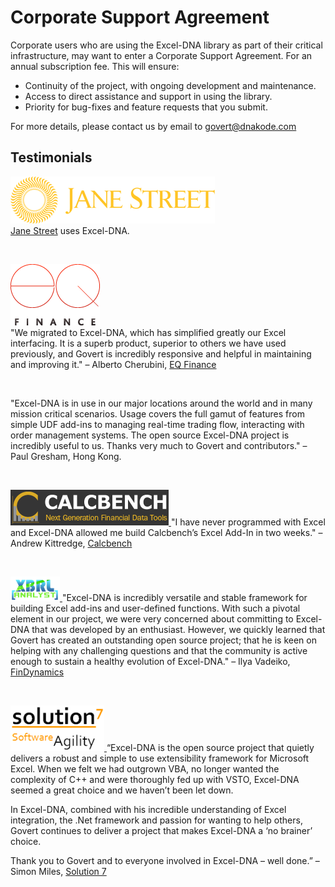 # Corporate Support Agreement

Corporate users who are using the Excel-DNA library as part of their critical infrastructure, may want to enter a Corporate Support Agreement. For an annual subscription fee. This will ensure:

- Continuity of the project, with ongoing development and maintenance.
- Access to direct assistance and support in using the library.
- Priority for bug-fixes and feature requests that you submit.

For more details, please contact us by email to [govert@dnakode.com](mailto:govert@dnakode.com?Subject=Excel-DNA%20Support%20Agreement)
<br/>

## Testimonials
<p>
<a href="http://www.janestcapitcal.com"><img className="float-image"src="/img/jane-street-logo.png" /></a><br/><a  href="http://www.janestcapital.com/">Jane Street</a> uses Excel-DNA.
</p>
<p>&nbsp;</p>
<p>
<a href="http://eqfltd.com"><img className="float-image"src="/img/eq_logo.png" /> </a><br/>"We migrated to Excel-DNA, which has simplified greatly our Excel interfacing. It is a superb product, superior to others we have used previously, and Govert is incredibly responsive and helpful in maintaining and improving it." – Alberto Cherubini, <a  href="http://eqfltd.com/">EQ Finance</a>
</p>
<p>&nbsp;</p>
<p>
"Excel-DNA is in use in our major locations around the world and in many mission critical scenarios. Usage covers the full gamut of features from simple UDF add-ins to managing real-time trading flow, interacting with order management systems. The open source Excel-DNA project is incredibly useful to us. Thanks very much to Govert and contributors." – Paul Gresham, Hong Kong.
</p>
<p>&nbsp;</p>
<p>
<a href="http://www.calcbench.com"><img className="float-image"src="/img/calcbench-logo.png" /> </a>"I have never programmed with Excel and Excel-DNA allowed me build Calcbench’s Excel Add-In in two weeks." – Andrew Kittredge, <a href="http://www.calcbench.com/">Calcbench</a>
</p>
<p>&nbsp;</p>
<p>
<a href="http://findynamics.com"><img className="float-image"src="/img/xbrl-analyst-logo.png" /> </a> "Excel-DNA is incredibly versatile and stable framework for building Excel add-ins and user-defined functions. With such a pivotal element in our project, we were very concerned about committing to Excel-DNA that was developed by an enthusiast. However, we quickly learned that Govert has created an outstanding open source project; that he is keen on helping with any challenging questions and that the community is active enough to sustain a healthy evolution of Excel-DNA." – Ilya Vadeiko, <a href="http://findynamics.com/">FinDynamics</a>
</p>
<p>&nbsp;</p>
<p>
<a href="http://solution7.co.uk"><img className="float-image"src="/img/s7logo.png" /> </a>“Excel-DNA is the open source project that quietly delivers a robust and simple to use extensibility framework for Microsoft Excel. When we felt we had outgrown VBA, no longer wanted the complexity of C++ and were thoroughly fed up with VSTO, Excel-DNA seemed a great choice and we haven’t been let down. 
</p>
<p>
In Excel-DNA, combined with his incredible understanding of Excel integration, the .Net framework and passion for wanting to help others, Govert continues to deliver a project that makes Excel-DNA a ‘no brainer’ choice.
</p>
<p>
Thank you to Govert and to everyone involved in Excel-DNA – well done.” – Simon Miles, <a href="http://solution7.co.uk/">Solution 7</a>
</p>
